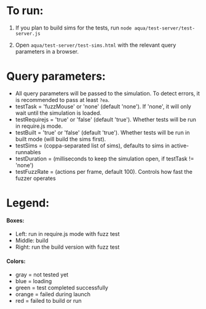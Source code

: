 # To run:

1. If you plan to build sims for the tests, run `node aqua/test-server/test-server.js`

2. Open `aqua/test-server/test-sims.html` with the relevant query parameters in a browser.

# Query parameters:

- All query parameters will be passed to the simulation. To detect errors, it is recommended to pass at least `?ea`.
- testTask = 'fuzzMouse' or 'none' (default 'none'). If 'none', it will only wait until the simulation is loaded.
- testRequirejs = 'true' or 'false' (default 'true'). Whether tests will be run in require.js mode.
- testBuilt = 'true' or 'false' (default 'true'). Whether tests will be run in built mode (will build the sims first).
- testSims = (coppa-separated list of sims), defaults to sims in active-runnables
- testDuration = (milliseconds to keep the simulation open, if testTask != 'none')
- testFuzzRate = (actions per frame, default 100). Controls how fast the fuzzer operates

# Legend:

#### Boxes:

* Left: run in require.js mode with fuzz test
* Middle: build
* Right: run the build version with fuzz test

#### Colors:

* gray = not tested yet
* blue = loading
* green = test completed successfully
* orange = failed during launch
* red = failed to build or run
